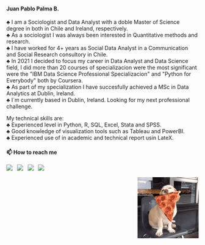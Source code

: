 
#### Juan Pablo Palma B. <br/>

 ♣ I am a Sociologist and Data Analyst with a doble Master of Science degree in both in Chile and Ireland, respectively. <br/>
 ♣ As a sociologist I was always been interested in Quantitative methods and research. <br/>
 ♣ I have worked for 4+ years as Social Data Analyst in a Communication and Social Research consultory in Chile. <br/>
 ♣ In 2021 I decided to focus my career in Data Analyst and Data Science field, I did more than 20 courses of specializacion were the most significant were the "IBM Data Science Professional Specializacion" and "Python for Everybody" both by Coursera. <br/>
 ♣ As part of my specialization I have succesfully achieved a MSc in Data Analytics at Dublin, Ireland. <br/>
 ♣ I´m currently based in Dublin, Ireland. Looking for my next professional challenge. <br/>
 

My technical skills are: <br/>
♣ Experienced level in Python, R, SQL, Excel, Stata and SPSS. <br/>
♣ Good knowledge of visualization tools such as Tableau and PowerBI. <br/>
♣ Experienced use of in academic and technical report usin LateX. <br/>



#### 📫 How to reach me 

<p align='left'>
<a target="_blank" href="mailto:jppalmab@gmail.com"><img src="https://img.shields.io/badge/-Gmail-D14836?style=for-the-badge&logo=Gmail&logoColor=white"></img></a>&nbsp;&nbsp;
<a href="https://www.linkedin.com/in/juan-pablo-palma-b-9b9574b7//"><img height="30" src="https://github.com/stephenajulu/WaylonWalker/blob/main/icon/linkedin.png?raw=true](https://cdn-icons-png.flaticon.com/512/174/174857.png"></a>&nbsp;&nbsp;
<a href="https://twitter.com/jppalmab"><img height="30" src="/twitter/url?url=https%3A%2F%2Fshields.io"></a>&nbsp;&nbsp;
<a href="https://www.instagram.com/jppalmab/"><img height="30" src="https://github.com/stephenajulu/WaylonWalker/blob/main/icon/instagram.jpg?raw=true"></a>
</p>

<p align='right'>
 <img src=images/giphy.gif width="160px">
</p>
